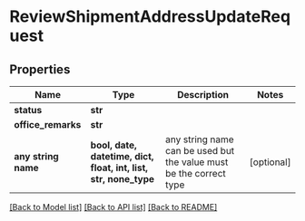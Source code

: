 # ReviewShipmentAddressUpdateRequest


## Properties
Name | Type | Description | Notes
------------ | ------------- | ------------- | -------------
**status** | **str** |  | 
**office_remarks** | **str** |  | 
**any string name** | **bool, date, datetime, dict, float, int, list, str, none_type** | any string name can be used but the value must be the correct type | [optional]

[[Back to Model list]](../README.md#documentation-for-models) [[Back to API list]](../README.md#documentation-for-api-endpoints) [[Back to README]](../README.md)


